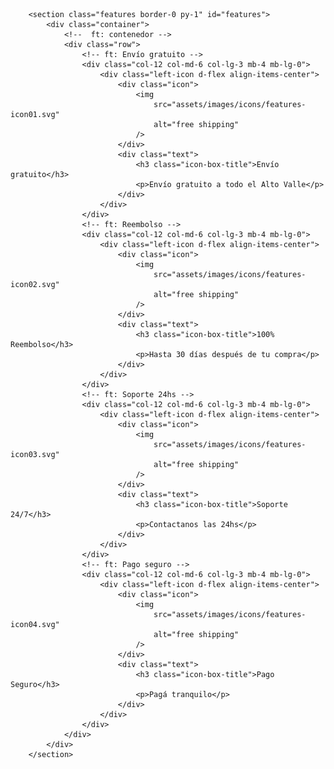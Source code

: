 <!-- features section -->
		<section class="features border-0 py-1" id="features">
			<div class="container">
				<!--  ft: contenedor -->
				<div class="row">
					<!-- ft: Envío gratuito -->
					<div class="col-12 col-md-6 col-lg-3 mb-4 mb-lg-0">
						<div class="left-icon d-flex align-items-center">
							<div class="icon">
								<img
									src="assets/images/icons/features-icon01.svg"
									alt="free shipping"
								/>
							</div>
							<div class="text">
								<h3 class="icon-box-title">Envío gratuito</h3>
								<p>Envío gratuito a todo el Alto Valle</p>
							</div>
						</div>
					</div>
					<!-- ft: Reembolso -->
					<div class="col-12 col-md-6 col-lg-3 mb-4 mb-lg-0">
						<div class="left-icon d-flex align-items-center">
							<div class="icon">
								<img
									src="assets/images/icons/features-icon02.svg"
									alt="free shipping"
								/>
							</div>
							<div class="text">
								<h3 class="icon-box-title">100% Reembolso</h3>
								<p>Hasta 30 días después de tu compra</p>
							</div>
						</div>
					</div>
					<!-- ft: Soporte 24hs -->
					<div class="col-12 col-md-6 col-lg-3 mb-4 mb-lg-0">
						<div class="left-icon d-flex align-items-center">
							<div class="icon">
								<img
									src="assets/images/icons/features-icon03.svg"
									alt="free shipping"
								/>
							</div>
							<div class="text">
								<h3 class="icon-box-title">Soporte 24/7</h3>
								<p>Contactanos las 24hs</p>
							</div>
						</div>
					</div>
					<!-- ft: Pago seguro -->
					<div class="col-12 col-md-6 col-lg-3 mb-4 mb-lg-0">
						<div class="left-icon d-flex align-items-center">
							<div class="icon">
								<img
									src="assets/images/icons/features-icon04.svg"
									alt="free shipping"
								/>
							</div>
							<div class="text">
								<h3 class="icon-box-title">Pago Seguro</h3>
								<p>Pagá tranquilo</p>
							</div>
						</div>
					</div>
				</div>
			</div>
		</section>